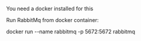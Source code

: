 You need a docker installed for this

Run RabbitMq from docker container:

docker run --name rabbitmq -p 5672:5672 rabbitmq